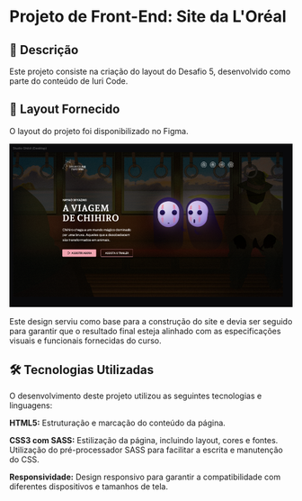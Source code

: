 # Projeto de Front-End: Site da L'Oréal

## 📜 Descrição

Este projeto consiste na criação do layout do Desafio 5, desenvolvido como parte do conteúdo de Iuri Code.

## 🎨 Layout Fornecido

O layout do projeto foi disponibilizado no Figma.

![Imagem do layout](./assets/layout.png)

Este design serviu como base para a construção do site e devia ser seguido para garantir que o resultado final esteja alinhado com as especificações visuais e funcionais fornecidas do curso.

## 🛠️ Tecnologias Utilizadas

O desenvolvimento deste projeto utilizou as seguintes tecnologias e linguagens:

**HTML5:** Estruturação e marcação do conteúdo da página.

**CSS3 com SASS:** Estilização da página, incluindo layout, cores e fontes. Utilização do pré-processador SASS para facilitar a escrita e manutenção do CSS.

**Responsividade:** Design responsivo para garantir a compatibilidade com diferentes dispositivos e tamanhos de tela.
